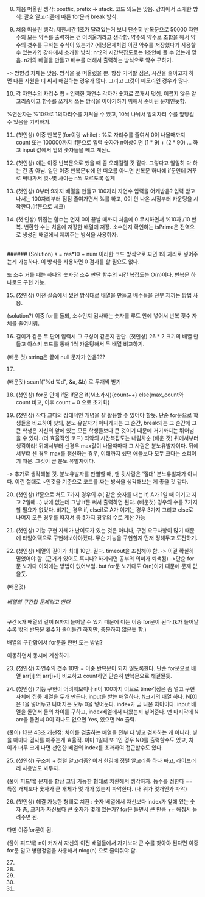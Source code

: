 008. 처음 떠올린 생각: postfix, prefix -> stack. 코드 의도는 맞음.
강좌에서 소개한 방식: 괄호 알고리즘에 따른 for문과 break 방식.

009. 처음 떠올린 생각: 제한시간 1초가 달려있는거 보니 단순히 반복문으로 50000 자연수의 모든 약수를 출력하는 건 어려울거라고 생각함.
약수의 약수로 조합을 해서 약수의 갯수를 구하는 수식이 있는가? (배낭문제처럼 이전 약수를 저장했다가 사용할 수 있는가?)
강좌에서 소개한 방식: n^2의 시간복잡도로는 1초안에 풀 수 없는게 맞음.
n개의 배열을 만들고 배수를 더해서 출력하는 방식으로 약수 구하기.

-> 방향성 자체는 맞음. 방식을 못 떠올렸을 뿐.
항상 기억할 점은, 시간을 줄이고자 하면 다른 자원을 더 써서 해결하는 경우가 많다. 그리고 그것이 메모리인 경우가 많다.

010. 각 자연수의 자리수 합 - 입력한 자연수 각자가 숫자로 쪼개서 덧셈. 어렵지 않은 알고리즘이고 함수를 쪼개서 쓰는 방식을 이야기하기 위해서 준비된 문제인듯함.

%연산자는 %10으로 1의자리수를 가져올 수 있고, 10씩 나눠서 일의자리 수를 앞당길 수 있음을 기억하기.

011. (첫인상)
이중 반복문(for이랑 while) : %로 자리수를 줄여서 0이 나올때까지 count
또는
100000까지 if문으로 입력 숫자가 n이상이면 (1 * 9) + (2 * 90) ... 하고 input 값에서 앞의 숫자들을 빼고 계산ㄴ

012. (첫인상)
얘는 이중 반복문으로 했을 때 좀 오래걸릴 것 같다. 그렇다고 일일히 다 하는 건 좀 아님.
일단 이중 반복문밖에 안 떠오름
아니면 반복문 하나에 if문인데 거꾸로 써나가서 몇~몇 사이는 n씩 오르도록 설계

013. (첫인상)
0부터 9까지 배열을 만들고
100자리 자연수 입력을 어케받음?
입력 받고 나서는 100자리부터 점점 줄여가면서 %를 하고, 0이 안 나온 시점부터 카운팅을 시작한다.(if문으로 체크)

014. (첫 인상)
뒤집는 함수는 먼저 0이 끝날 때까지 처음에 0 무시하면서 %10과 /10 반복.
변환한 수는 처음에 저장한 배열에 저장.
소수인지 확인하는 isPrime은 전역으로 생성된 배열에서 제껴주는 방식을 사용하자.
<br/>
###### (Solution)
s = res*10 + num
이러한 코드 방식으로 짜면 1의 자리로 넣어주는게 가능하다.
이 방식을 사용하면 0 검사를 할 필요도 없다.

또 소수 거를 때는 하나의 숫자당 소수 판단 함수의 시간 복잡도는 O(n)이다. 반복문 하나로도 구현 가능.
<br/>

015. (첫인상)
이전 실습에서 썼던 방식대로 배열을 만들고 배수들을 전부 제끼는 방법 사용.

(solution?)
이중 for를 돌되, 소수인지 검사하는 숫자를 루트 안에 넣어서 반복 횟수 자체를 줄여버림.

16. 길이가 같은 두 단어 입력시 그 구성이 같은지 판단.
(첫인상)
26 * 2 크기의 배열 만들고 아스키 코드를 통해 1씩 카운팅해서 두 배열 비교하기.

(배운 것)
string은 끝에 null 문자가 안옴???

17. 
(배운것)
scanf("%d %d", &a, &b) 로 두개씩 받기

18. (첫인상)
for문 안에 if문
if문은 if(M초과시){count++} else{max_count와 count 비교, 이후 count = 0 으로 초기화}

19. (첫인상)
작다 크다의 상대적인 개념을 잘 활용할 수 있어야 할듯.
단순 for문으로 학생들을 비교하여 찾되, 분노 유발자가 아니게되는 그 순간, break되는 그 순간에 그 큰 학생은 자신의 앞에 있는 모든 학생들보다 큰 것이기 때문에
거기까지는 뛰어넘을 수 있다. (더 효율적인 코드)
최악의 시간복잡도는 내림차순
(배운 것)
뒤에서부터 생각하라!
뒤에서부터 센경우 max값이 나올때마다 그 사람은 분노유발자이다. 뒤에서부터 센 경우 max를 갱신하는 경우, 여태까지 셌던 애들보다 모두 크다는 소리이기 때문.
그것이 곧 분노 유발자이다.

-> 추가로 생각해볼 것.
분노유발자를 판별할 때, 맨 뒷사람은 '절대' 분노유발자가 아니다. 이런 절대로 ~인것을 기준으로 코드를 짜는 방식을 생각해보는 게 좋을 것 같다.

20. (첫인상)
if문으로 쳐도 7가지 경우의 수( 같은 숫자를 내는 if, A가 1일 때 이기고 지고 2일때...) 밖에 없는데 그냥 if문 써서 출력하면 된다.
(배운것)
경우의 수를 7가지 할 필요가 없었다.
비기는 경우 if,
elseif로 A가 이기는 경우 3가지
그리고 else로 나머지 모든 경우를 따져서 총 5가지 경우의 수로 계산 가능

21. (첫인상)
기능 구현 자체가 난이도가 있는 것은 아니나, 구현 요구사항이 많기 때문에 타임어택으로 구현해보아야겠다.
무슨 기능을 구현할지 먼저 정해두고 도전하기.

22. (첫인상)
배열의 길이가 최대 10만. 길다. timeout을 조심해야 함. -> 이걸 확실히 믿었어야 함.
(근거가 있어도 혹시나? 하게되면 공부의 의미가 퇴색됨)
->단순 for문 노가다 이외에는 방법이 없어보임. but for문 노가다도 O(n)이기 때문에 문제 없을듯.

(배운것)
###### 배열의 구간합 문제라고 한다.
구간 k가 배열의 길이 N까지 늘어날 수 있기 때문에 이는 이중 for문이 된다.(k가 늘어날수록 밖의 반복문 횟수가 줄어들긴 하지만, 충분하지 않은듯 함.)

배열의 구간합에서 for문을 한번 도는 방법?

이동하면서 동시에 계산하기.

23. (첫인상)
자연수의 갯수 10만 = 이중 반복문이 되지 않도록한다.
단순 for문으로 배열 arr[i] 와 arr[i+1] 비교하고 count하면 단순히 반복문으로 해결될듯.


24. (첫인상)
기능 구현이 어려워보이나 n이 100까지 이므로 time걱정은 좀 덜고 구현 자체에 집중
배열을 두개 만든다.
input을 받는 배열하나, N크기의 배열 하나.
N[0]은 1을 넣어두고 나머지는 모두 0을 넣어둔다.
index가 곧 나온 차이이다.
input 배열을 돌면서 둘의 차이를 구하고, index배열에서 나왔는지 넣어준다.
맨 마지막에 N arr을 돌면서 0이 하나도 없으면 Yes, 있으면 No 출력.

(풀이) 13분 43초
개선점: 차이를 검출하는 배열을 전부 다 넣고 검사하는 게 아니라, 넣을 때마다 검사를 해주는게 효율적.
이미 1일때 또 1인 경우 NO를 출력할수도 있고,
차이가 너무 크게 나면 선언한 배열의 index를 초과하여 접근할수도 있다.

25. (첫인상)
구조체 + 정렬 알고리즘?
이거 한김에 정렬 알고리즘 하나 짜고, 라이브러리 사용법도 봐두자.

(풀이 피드백)
문제를 항상 코딩 가능한 형태로 치환해서 생각하자.
등수를 정한다 == 특정 개체보다 숫자가 큰 개체가 몇 개가 있는지 파악한다. (내 위가 몇개인가 파악)

26. (첫인상)
해결 가능한 형태로 치환 : 숫자 배열에서 자신보다 index가 앞에 있는 숫자 중, 크기가 자신보다 큰 숫자가 몇개 있는가?
for문 돌면서 큰 만큼 ++ 해줘서 늘려주면 됨.

다만 이중for문이 됨.

(풀이 피드백)
n이 커져서 자신의 이전 배열들에서 자기보다 큰 수를 찾아야 된다면
이중 for문 말고 병합정렬을 사용해서 nlog(n) 으로 줄여줘야 함.

27. 

28. 

29. 

30. 

31. 
